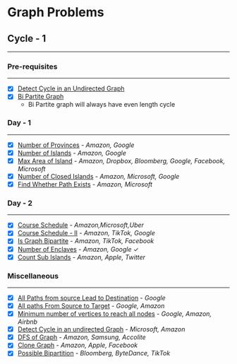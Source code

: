 ##

# Graph Problems

## Cycle - 1

---

### Pre-requisites

---

- [x] [Detect Cycle in an Undirected Graph](https://www.youtube.com/watch?v=vXrv3kruvwE)
- [x] [Bi Partite Graph](https://www.youtube.com/watch?v=0ACfAqs8mm0)
  - Bi Partite graph will always have even length cycle

### Day - 1

---

- [x] [Number of Provinces](https://leetcode.com/problems/number-of-provinces/description/) - <cite>Amazon, Google</cite>
- [x] [Number of Islands](https://leetcode.com/problems/number-of-islands/) - <cite>Amazon, Google</cite>
- [x] [Max Area of Island](https://leetcode.com/problems/max-area-of-island/) - <cite> Amazon, Dropbox, Bloomberg, Google, Facebook, Microsoft</cite>
- [x] [Number of Closed Islands](https://leetcode.com/problems/number-of-closed-islands/) - <cite> Amazon, Microsoft, Google </cite>
- [x] [Find Whether Path Exists](https://practice.geeksforgeeks.org/problems/find-whether-path-exist5238/1) - <cite>Amazon, Microsoft</cite>

### Day - 2

---

- [x] [Course Schedule](https://leetcode.com/problems/course-schedule/) - <cite>Amazon,Microsoft,Uber</cite>
- [x] [Course Schedule - II](https://leetcode.com/problems/course-schedule-ii/) - <cite>Amazon, TikTok, Google</cite>
- [x] [Is Graph Bipartite](https://leetcode.com/problems/is-graph-bipartite/description/) - <cite>Amazon, TikTok, Facebook</cite>
- [x] [Number of Enclaves](https://leetcode.com/problems/number-of-enclaves/) - <cite>Amazon, Google</cite> &check;
- [x] [Count Sub Islands](https://leetcode.com/problems/count-sub-islands/) - <cite> Amazon, Apple, Twitter </cite>

### Miscellaneous

---

- [x] [All Paths from source Lead to Destination](https://leetcode.com/problems/all-paths-from-source-lead-to-destination/) - <cite>Google</cite>
- [x] [All paths From Source to Target](https://leetcode.com/problems/all-paths-from-source-to-target/description/) - <cite>Google, Amazon</cite>
- [x] [Minimum number of vertices to reach all nodes](https://leetcode.com/problems/minimum-number-of-vertices-to-reach-all-nodes/description/) - <cite> Google, Amazon, Airbnb </cite>
- [x] [Detect Cycle in an undirected Graph](https://practice.geeksforgeeks.org/problems/detect-cycle-in-an-undirected-graph/1) - <cite> Microsoft, Amazon</cite>
- [x] [DFS of Graph](https://practice.geeksforgeeks.org/problems/depth-first-traversal-for-a-graph/1) - <cite>Amazon, Samsung, Accolite</cite>
- [x] [Clone Graph](https://leetcode.com/problems/clone-graph/) - <cite>Amazon, Apple, Facebook</cite>
- [x] [Possible Bipartition](https://leetcode.com/problems/possible-bipartition/) - <cite>Bloomberg, ByteDance, TikTok</cite>
